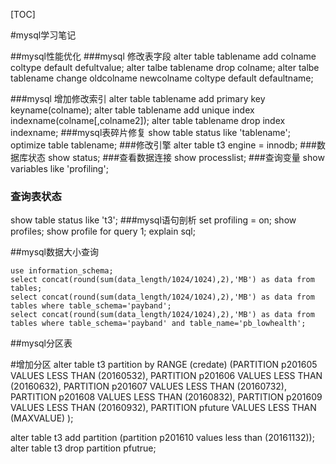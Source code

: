 [TOC]

#mysql学习笔记



##mysql性能优化
###mysql 修改表字段
alter table tablename add colname coltype default defultvalue;
alter talbe tablename drop colname;
alter talbe tablename change oldcolname newcolname coltype default defaultname;

###mysql 增加修改索引
alter table tablename add primary key keyname(colname);
alter table tablename add unique index indexname(colname[,colname2]);
alter table tablename drop index indexname;
###mysql表碎片修复
show table status like 'tablename';
optimize table tablename;
###修改引擎
alter table t3 engine = innodb;
###数据库状态
show status;
###查看数据连接
show processlist;
###查询变量
show variables like 'profiling';
### 查询表状态
show table status like 't3';
###mysql语句剖析
set profiling = on;
show profiles;
show profile for query 1;
explain sql;

##mysql数据大小查询

	use information_schema;
	select concat(round(sum(data_length/1024/1024),2),'MB') as data from tables;
	select concat(round(sum(data_length/1024/1024),2),'MB') as data from tables where table_schema='payband';
	select concat(round(sum(data_length/1024/1024),2),'MB') as data from tables where table_schema='payband' and table_name='pb_lowhealth';

##mysql分区表

#增加分区
alter table t3 partition by RANGE (credate) 
(PARTITION p201605 VALUES LESS THAN (20160532),
PARTITION p201606 VALUES LESS THAN (20160632),
PARTITION p201607 VALUES LESS THAN (20160732),
PARTITION p201608 VALUES LESS THAN (20160832),
PARTITION p201609 VALUES LESS THAN (20160932),
PARTITION pfuture VALUES LESS THAN (MAXVALUE)
);

alter table t3 add partition (partition p201610 values less than (20161132));
alter table t3 drop partition pfutrue;